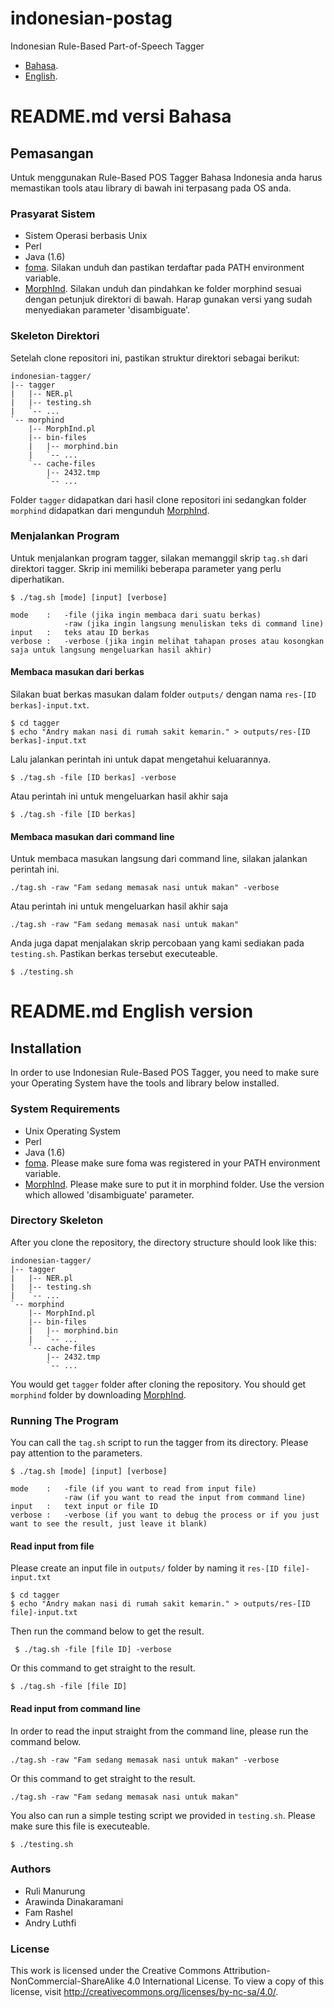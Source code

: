 indonesian-postag
=================

Indonesian Rule-Based Part-of-Speech Tagger
* [Bahasa](#readmemd-versi-bahasa).
* [English](#readmemd-english-version).

# README.md versi Bahasa
## Pemasangan

Untuk menggunakan Rule-Based POS Tagger Bahasa Indonesia anda harus memastikan tools atau library di bawah ini terpasang pada OS anda. 


### Prasyarat Sistem
* Sistem Operasi berbasis Unix
* Perl
* Java (1.6)
* [foma](https://code.google.com/p/foma/). Silakan unduh dan pastikan terdaftar pada PATH environment variable.
* [MorphInd](http://septinalarasati.com/work/morphind/). Silakan unduh dan pindahkan ke folder morphind sesuai dengan petunjuk direktori di bawah. Harap gunakan versi yang sudah menyediakan parameter 'disambiguate'.

### Skeleton Direktori
Setelah clone repositori ini, pastikan struktur direktori sebagai berikut:

    indonesian-tagger/
    |-- tagger 
    |   |-- NER.pl
    |   |-- testing.sh
    |   `-- ...
    `-- morphind
        |-- MorphInd.pl
        |-- bin-files
        |   |-- morphind.bin
        |   `-- ...
        `-- cache-files
            |-- 2432.tmp
            `-- ...

Folder `tagger` didapatkan dari hasil clone repositori ini sedangkan folder `morphind` didapatkan dari mengunduh [MorphInd](http://septinalarasati.com/work/morphind/).

### Menjalankan Program
Untuk menjalankan program tagger, silakan memanggil skrip `tag.sh` dari direktori tagger. Skrip ini memiliki beberapa parameter yang perlu diperhatikan.
	
	$ ./tag.sh [mode] [input] [verbose]

	mode	:	-file (jika ingin membaca dari suatu berkas)
				-raw (jika ingin langsung menuliskan teks di command line)
	input	:	teks atau ID berkas
	verbose	:	-verbose (jika ingin melihat tahapan proses atau kosongkan saja untuk langsung mengeluarkan hasil akhir)

#### Membaca masukan dari berkas
Silakan buat berkas masukan dalam folder `outputs/` dengan nama `res-[ID berkas]-input.txt`.

    $ cd tagger
    $ echo "Andry makan nasi di rumah sakit kemarin." > outputs/res-[ID berkas]-input.txt

Lalu jalankan perintah ini untuk dapat mengetahui keluarannya.

    $ ./tag.sh -file [ID berkas] -verbose

Atau perintah ini untuk mengeluarkan hasil akhir saja

	$ ./tag.sh -file [ID berkas]

#### Membaca masukan dari command line
Untuk membaca masukan langsung dari command line, silakan jalankan perintah ini.

	./tag.sh -raw "Fam sedang memasak nasi untuk makan" -verbose

Atau perintah ini untuk mengeluarkan hasil akhir saja

	./tag.sh -raw "Fam sedang memasak nasi untuk makan"

Anda juga dapat menjalakan skrip percobaan yang kami sediakan pada `testing.sh`. Pastikan berkas tersebut executeable.

    $ ./testing.sh


# README.md English version
## Installation

In order to use Indonesian Rule-Based POS Tagger, you need to make sure your Operating System have the tools and library below installed. 


### System Requirements
* Unix Operating System
* Perl 
* Java (1.6)
* [foma](https://code.google.com/p/foma/). Please make sure foma was registered in your PATH environment variable.
* [MorphInd](http://septinalarasati.com/work/morphind/). Please make sure to put it in morphind folder. Use the version which allowed 'disambiguate' parameter.

### Directory Skeleton
After you clone the repository, the directory structure should look like this:

    indonesian-tagger/
    |-- tagger 
    |   |-- NER.pl
    |   |-- testing.sh
    |   `-- ...
    `-- morphind
        |-- MorphInd.pl
        |-- bin-files
        |   |-- morphind.bin
        |   `-- ...
        `-- cache-files
            |-- 2432.tmp
            `-- ...

You would get `tagger` folder after cloning the repository. 
You should get `morphind` folder by downloading [MorphInd](http://septinalarasati.com/work/morphind/).

### Running The Program
You can call the `tag.sh` script to run the tagger from its directory. Please pay attention to the parameters.

	$ ./tag.sh [mode] [input] [verbose]

	mode	:	-file (if you want to read from input file)
				-raw (if you want to read the input from command line)
	input	:	text input or file ID
	verbose	:	-verbose (if you want to debug the process or if you just want to see the result, just leave it blank)

#### Read input from file
Please create an input file in `outputs/` folder by naming it `res-[ID file]-input.txt`

    $ cd tagger
    $ echo "Andry makan nasi di rumah sakit kemarin." > outputs/res-[ID file]-input.txt

Then run the command below to get the result.

     $ ./tag.sh -file [file ID] -verbose

Or this command to get straight to the result.

	$ ./tag.sh -file [file ID]

#### Read input from command line
In order to read the input straight from the command line, please run the command below.

	./tag.sh -raw "Fam sedang memasak nasi untuk makan" -verbose

Or this command to get straight to the result.

	./tag.sh -raw "Fam sedang memasak nasi untuk makan"

You also can run a simple testing script we provided in `testing.sh`. Please make sure this file is executeable.

    $ ./testing.sh


### Authors
- Ruli Manurung
- Arawinda Dinakaramani
- Fam Rashel
- Andry Luthfi 

### License
This work is licensed under the Creative Commons Attribution-NonCommercial-ShareAlike 4.0 International License. To view a copy of this license, visit http://creativecommons.org/licenses/by-nc-sa/4.0/.


